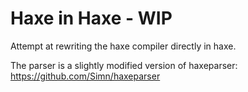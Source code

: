 # Haxe in Haxe - WIP

Attempt at rewriting the haxe compiler directly in haxe.

The parser is a slightly modified version of haxeparser: https://github.com/Simn/haxeparser
